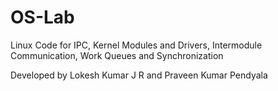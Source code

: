 # OS-Lab
Linux Code for IPC, Kernel Modules and Drivers, Intermodule Communication, Work Queues and Synchronization

Developed by Lokesh Kumar J R and Praveen Kumar Pendyala

